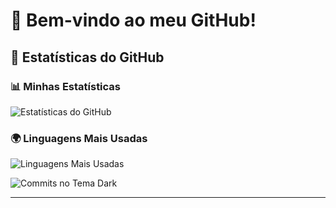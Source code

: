 # 🌌 Bem-vindo ao meu GitHub!


## 🌟 Estatísticas do GitHub

### 📊 Minhas Estatísticas

![Estatísticas do GitHub](https://github-readme-stats.vercel.app/api?username=desouzacaio1986&show_icons=true&theme=dark&hide_border=true)

### 🌍 Linguagens Mais Usadas

![Linguagens Mais Usadas](https://github-readme-stats.vercel.app/api/top-langs/?username=desouzacaio1986&layout=compact&theme=dark&hide_border=true)

![Commits no Tema Dark](https://github-readme-streak-stats.herokuapp.com/?user=desouzacaio1986&theme=dark&hide_border=true)

---

